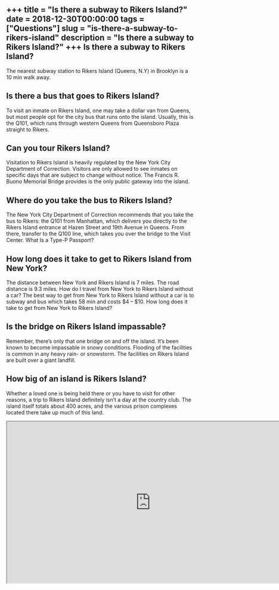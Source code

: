+++
title = "Is there a subway to Rikers Island?"
date = 2018-12-30T00:00:00
tags = ["Questions"]
slug = "is-there-a-subway-to-rikers-island"
description = "Is there a subway to Rikers Island?"
+++
Is there a subway to Rikers Island?
-----------------------------------

The nearest subway station to Rikers Island (Queens, N.Y) in Brooklyn is a 10 min walk away.

Is there a bus that goes to Rikers Island?
------------------------------------------

To visit an inmate on Rikers Island, one may take a dollar van from Queens, but most people opt for the city bus that runs onto the island. Usually, this is the Q101, which runs through western Queens from Queensboro Plaza straight to Rikers.

Can you tour Rikers Island?
---------------------------

Visitation to Rikers Island is heavily regulated by the New York City Department of Correction. Visitors are only allowed to see inmates on specific days that are subject to change without notice. The Francis R. Buono Memorial Bridge provides is the only public gateway into the island.

Where do you take the bus to Rikers Island?
-------------------------------------------

The New York City Department of Correction recommends that you take the bus to Rikers: the Q101 from Manhattan, which delivers you directly to the Rikers Island entrance at Hazen Street and 19th Avenue in Queens. From there, transfer to the Q100 line, which takes you over the bridge to the Visit Center. What Is a Type-P Passport?

How long does it take to get to Rikers Island from New York?
------------------------------------------------------------

The distance between New York and Rikers Island is 7 miles. The road distance is 9.3 miles. How do I travel from New York to Rikers Island without a car? The best way to get from New York to Rikers Island without a car is to subway and bus which takes 58 min and costs $4 – $10. How long does it take to get from New York to Rikers Island?

Is the bridge on Rikers Island impassable?
------------------------------------------

Remember, there’s only that one bridge on and off the island. It’s been known to become impassable in snowy conditions. Flooding of the facilities is common in any heavy rain- or snowstorm. The facilities on Rikers Island are built over a giant landfill.

How big of an island is Rikers Island?
--------------------------------------

Whether a loved one is being held there or you have to visit for other reasons, a trip to Rikers Island definitely isn’t a day at the country club. The island itself totals about 400 acres, and the various prison complexes located there take up much of this land.

<iframe allow="accelerometer; autoplay; clipboard-write; encrypted-media; gyroscope; picture-in-picture" allowfullscreen="" class="__youtube_prefs__  epyt-is-override  no-lazyload" data-no-lazy="1" data-origheight="433" data-origwidth="770" data-skipgform_ajax_framebjll="" height="433" id="_ytid_24311" loading="lazy" src="https://www.youtube.com/embed/w8f8fte1Bv8?enablejsapi=1&autoplay=0&cc_load_policy=0&cc_lang_pref=&iv_load_policy=1&loop=0&modestbranding=0&rel=1&fs=1&playsinline=0&autohide=2&theme=dark&color=red&controls=1&" title="YouTube player" width="770"></iframe>